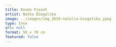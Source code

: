 ```yaml
---
title: Kosmo Pieseł
artist: Natka Biegalska
image: ../images/img_2619-natalia-biegalska.jpeg
type: Inne
url: null
format: 50 x 70 cm
featured: false
---
```

